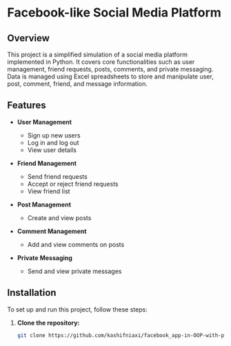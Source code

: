# Facebook-like Social Media Platform

## Overview

This project is a simplified simulation of a social media platform implemented in Python. It covers core functionalities such as user management, friend requests, posts, comments, and private messaging. Data is managed using Excel spreadsheets to store and manipulate user, post, comment, friend, and message information.

## Features

- **User Management**
  - Sign up new users
  - Log in and log out
  - View user details

- **Friend Management**
  - Send friend requests
  - Accept or reject friend requests
  - View friend list

- **Post Management**
  - Create and view posts

- **Comment Management**
  - Add and view comments on posts

- **Private Messaging**
  - Send and view private messages

## Installation

To set up and run this project, follow these steps:

1. **Clone the repository:**
   ```bash
   git clone https://github.com/kashifniaxi/facebook_app-in-OOP-with-python
